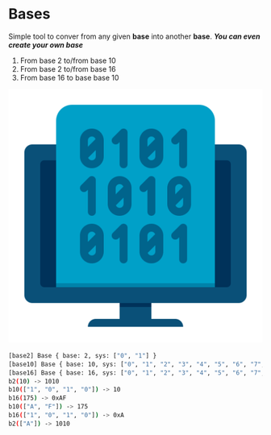 # Bases

Simple tool to conver from any given **base** into  another **base**. **_You can even create your own base_**

1.  From base 2 to/from base 10
2.  From base 2 to/from base 16
3.  From base 16 to base base 10

<p align="center">
    <img src="base.png" title="Base" alt="Base"/>
</p>

```bash
[base2] Base { base: 2, sys: ["0", "1"] }
[base10] Base { base: 10, sys: ["0", "1", "2", "3", "4", "5", "6", "7", "8", "9"] }
[base16] Base { base: 16, sys: ["0", "1", "2", "3", "4", "5", "6", "7", "8", "9", "A", "B", "C", "D", "E", "F"] }
b2(10) -> 1010
b10(["1", "0", "1", "0"]) -> 10
b16(175) -> 0xAF
b10(["A", "F"]) -> 175
b16(["1", "0", "1", "0"]) -> 0xA
b2(["A"]) -> 1010
```
